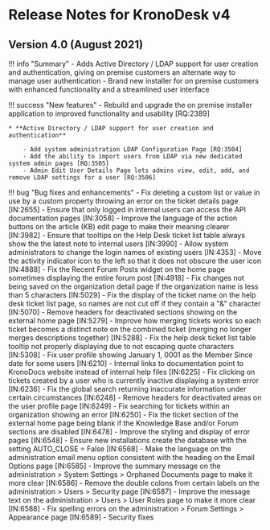 # Release Notes for KronoDesk v4

## Version 4.0 (August 2021)

!!! info "Summary"
    - Adds Active Directory / LDAP support for user creation and authentication, giving on premise customers an alternate way to manage user authentication
    - Brand new installer for on premise customers with enhanced functionality and a streamlined user interface

!!! success "New features"
    - Rebuild and upgrade the on premise installer application to improved functionality and usability [RQ:2389]

    * **Active Directory / LDAP support for user creation and authentication**

        - Add system administration LDAP Configuration Page [RQ:3504]
        - Add the ability to import users from LDAP via new dedicated system admin pages [RQ:3505]
        - Admin Edit User Details Page lets admins view, edit, add, and remove LDAP settings for a user [RQ:3506]


!!! bug "Bug fixes and enhancements"
    - Fix deleting a custom list or value in use by a custom property throwing an error on the ticket details page [IN:2655]
    - Ensure that only logged in internal users can access the API documentation pages [IN:3058]
    - Improve the language of the action buttons on the article (KB) edit page to make their meaning clearer [IN:3982]
    - Ensure that tooltips on the Help Desk ticket list table always show the the latest note to internal users [IN:3990]
    - Allow system administrators to change the login names of existing users [IN:4353]
    - Move the activity indicator icon to the left so that it does not obscure the user icon [IN:4888]
    - Fix the Recent Forum Posts widget on the home page sometimes displaying the entire forum post [IN:4918]
    - Fix changes not being saved on the organization detail page if the organization name is less than 5 characters [IN:5029]
    - Fix the display of the ticket name on the help desk ticket list page, so names are not cut off if they contain a "&" character [IN:5070]
    - Remove headers for deactivated sections showing on the external home page [IN:5279]
    - Improve how merging tickets works so each ticket becomes a distinct note on the combined ticket (merging no longer merges descriptions together) [IN:5288]
    - Fix the help desk ticket list table tooltip not properly displaying due to not escaping quote characters [IN:5308]
    - Fix user profile showing January 1, 0001 as the Member Since date for some users [IN:6210]
    - Internal links to documentation point to KronoDocs website instead of internal help files [IN:6225]
    - Fix clicking on tickets created by a user who is currently inactive displaying a system error [IN:6236]
    - Fix the global search returning inaccurate information under certain circumstances [IN:6248]
    - Remove headers for deactivated areas on the user profile page [IN:6249]
    - Fix searching for tickets within an organization showing an error [IN:6250]
    - Fix the ticket section of the external home page being blank if the Knowledge Base and/or Forum sections are disabled [IN:6478]
    - Improve the styling and display of error pages [IN:6548]
    - Ensure new installations create the database with the setting AUTO_CLOSE = False [IN:6568]
    - Make the language on the administration email menu option consistent with the heading on the Email Options page [IN:6585]
    - Improve the summary message on the administration > System Settings > Orphaned Documents page to make it more clear [IN:6586]
    - Remove the double colons from certain labels on the administration > Users > Security page [IN:6587]
    - Improve the message text on the administration > Users > User Roles page to make it more clear [IN:6588]
    - Fix spelling errors on the administration > Forum Settings > Appearance page [IN:6589]
    - Security fixes
